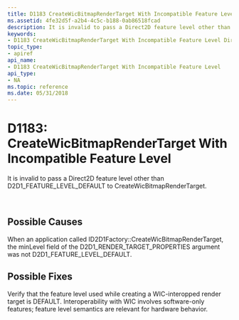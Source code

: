 ```yaml
---
title: D1183 CreateWicBitmapRenderTarget With Incompatible Feature Level
ms.assetid: 4fe32d5f-a2b4-4c5c-b188-0ab86518fcad
description: It is invalid to pass a Direct2D feature level other than D2D1\_FEATURE\_LEVEL\_DEFAULT to CreateWicBitmapRenderTarget.
keywords:
- D1183 CreateWicBitmapRenderTarget With Incompatible Feature Level Direct2D
topic_type:
- apiref
api_name:
- D1183 CreateWicBitmapRenderTarget With Incompatible Feature Level
api_type:
- NA
ms.topic: reference
ms.date: 05/31/2018
---
```


# D1183: CreateWicBitmapRenderTarget With Incompatible Feature Level

It is invalid to pass a Direct2D feature level other than D2D1\_FEATURE\_LEVEL\_DEFAULT to CreateWicBitmapRenderTarget.






 

## Possible Causes

When an application called ID2D1Factory::CreateWicBitmapRenderTarget, the minLevel field of the D2D1\_RENDER\_TARGET\_PROPERTIES argument was not D2D1\_FEATURE\_LEVEL\_DEFAULT.

## Possible Fixes

Verify that the feature level used while creating a WIC-interopped render target is DEFAULT. Interoperability with WIC involves software-only features; feature level semantics are relevant for hardware behavior.

 

 
